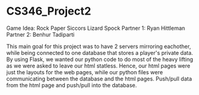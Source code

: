 # CS346_Project2

Game Idea: Rock Paper Siccors Lizard Spock
Partner 1: Ryan Hittleman
Partner 2: Benhur Tadiparti

This main goal for this project was to have 2 servers mirroring eachother, while being connected to one database that stores a player's private data.
By using Flask, we wanted our python code to do most of the heavy lifting as we were asked to leave our html statless. Hence, our html pages were just the layouts for the web pages,
while our python files were communicating between the database and the html pages. Push/pull data from the html page and push/pull into the database.
